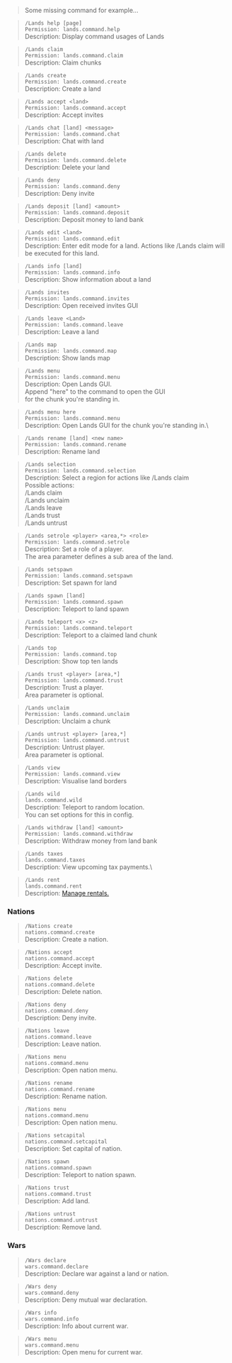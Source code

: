 > Some missing command for example...

>`/Lands help [page]`\
`Permission: lands.command.help`\
Description: Display command usages of Lands

>`/Lands claim`\
`Permission: lands.command.claim`\
Description: Claim chunks

>`/Lands create`\
`Permission: lands.command.create`\
Description: Create a land

>`/Lands accept <land>`\
`Permission: lands.command.accept`\
Description: Accept invites

>`/Lands chat [land] <message>`\
`Permission: lands.command.chat`\
Description: Chat with land

>`/Lands delete`\
`Permission: lands.command.delete`\
Description: Delete your land

>`/Lands deny`\
`Permission: lands.command.deny`\
Description: Deny invite

>`/Lands deposit [land] <amount>`\
`Permission: lands.command.deposit`\
Description: Deposit money to land bank

>`/Lands edit <land>`\
`Permission: lands.command.edit`\
Description: Enter edit mode for a land. Actions like /Lands claim will be executed for this land.


>`/Lands info [land]`\
`Permission: lands.command.info`\
Description: Show information about a land

>`/Lands invites`\
`Permission: lands.command.invites`\
Description: Open received invites GUI

>`/Lands leave <Land>`\
`Permission: lands.command.leave`\
Description: Leave a land

> `/Lands map`\
`Permission: lands.command.map`\
Description: Show lands map

>`/Lands menu`\
`Permission: lands.command.menu`\
Description: Open Lands GUI.\
Append "here" to the command to open the GUI\
for the chunk you're standing in.

>`/Lands menu here`\
`Permission: lands.command.menu`\
Description: Open Lands GUI for the chunk you're standing in.\

>`/Lands rename [land] <new name>`\
`Permission: lands.command.rename`\
Description: Rename land

> `/Lands selection`\
`Permission: lands.command.selection`\
Description: Select a region for actions like /Lands claim\
Possible actions:\
/Lands claim\
/Lands unclaim\
/Lands leave\
/Lands trust\
/Lands untrust

> `/Lands setrole <player> <area,*> <role>`\
`Permission: lands.command.setrole`\
Description: Set a role of a player.\
The area parameter defines a sub area of the land.

> `/Lands setspawn`\
`Permission: lands.command.setspawn`\
Description: Set spawn for land
      
> `/Lands spawn [land]`\
`Permission: lands.command.spawn`\
Description: Teleport to land spawn

> `/Lands teleport <x> <z>`\
`Permission: lands.command.teleport`\
Description: Teleport to a claimed land chunk

> `/Lands top`\
`Permission: lands.command.top`\
Description: Show top ten lands  

> `/Lands trust <player> [area,*]`\
`Permission: lands.command.trust`\
Description: Trust a player.\
Area parameter is optional.

> `/Lands unclaim`\
`Permission: lands.command.unclaim`\
Description: Unclaim a chunk

> `/Lands untrust <player> [area,*]`\
`Permission: lands.command.untrust`\
Description: Untrust player.\
Area parameter is optional.

> `/Lands view`\
`Permission: lands.command.view`\
Description: Visualise land borders

> `/Lands wild`\
`lands.command.wild`\
Description: Teleport to random location.\
You can set options for this in config.

> `/Lands withdraw [land] <amount>`\
`Permission: lands.command.withdraw`\
Description: Withdraw money from land bank

> `/Lands taxes`\
`lands.command.taxes`\
Description: View upcoming tax payments.\

> `/Lands rent`\
`lands.command.rent`\
Description: [Manage rentals.](https://github.com/Angeschossen/Lands/wiki/Rent-System)


### Nations
> `/Nations create`\
`nations.command.create`\
Description: Create a nation.

> `/Nations accept`\
`nations.command.accept`\
Description: Accept invite.

> `/Nations delete`\
`nations.command.delete`\
Description: Delete nation.

> `/Nations deny`\
`nations.command.deny`\
Description: Deny invite.

> `/Nations leave`\
`nations.command.leave`\
Description: Leave nation.

> `/Nations menu`\
`nations.command.menu`\
Description: Open nation menu.

> `/Nations rename`\
`nations.command.rename`\
Description: Rename nation.

> `/Nations menu`\
`nations.command.menu`\
Description: Open nation menu.

> `/Nations setcapital`\
`nations.command.setcapital`\
Description: Set capital of nation.

> `/Nations spawn`\
`nations.command.spawn`\
Description: Teleport to nation spawn.

> `/Nations trust`\
`nations.command.trust`\
Description: Add land.

> `/Nations untrust`\
`nations.command.untrust`\
Description: Remove land.


### Wars
> `/Wars declare`\
`wars.command.declare`\
Description: Declare war against a land or nation.

> `/Wars deny`\
`wars.command.deny`\
Description: Deny mutual war declaration.

> `/Wars info`\
`wars.command.info`\
Description: Info about current war.

> `/Wars menu`\
`wars.command.menu`\
Description: Open menu for current war.
